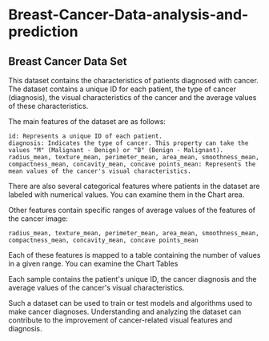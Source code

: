 # Breast-Cancer-Data-analysis-and-prediction

## Breast Cancer Data Set

This dataset contains the characteristics of patients diagnosed with cancer. The dataset contains a unique ID for each patient, the type of cancer (diagnosis), the visual characteristics of the cancer and the average values of these characteristics.

 The main features of the dataset are as follows:

    id: Represents a unique ID of each patient.
    diagnosis: Indicates the type of cancer. This property can take the values "M" (Malignant - Benign) or "B" (Benign - Malignant).
    radius_mean, texture_mean, perimeter_mean, area_mean, smoothness_mean, compactness_mean, concavity_mean, concave points_mean: Represents the mean values of the cancer's visual characteristics.

There are also several categorical features where patients in the dataset are labeled with numerical values. You can examine them in the Chart area.

Other features contain specific ranges of average values of the features of the cancer image:

    radius_mean, texture_mean, perimeter_mean, area_mean, smoothness_mean, compactness_mean, concavity_mean, concave points_mean

Each of these features is mapped to a table containing the number of values in a given range. You can examine the Chart Tables

Each sample contains the patient's unique ID, the cancer diagnosis and the average values of the cancer's visual characteristics.

Such a dataset can be used to train or test models and algorithms used to make cancer diagnoses. Understanding and analyzing the dataset can contribute to the improvement of cancer-related visual features and diagnosis.
